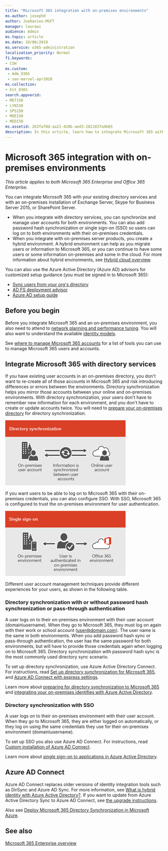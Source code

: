```yaml
---
title: "Microsoft 365 integration with on-premises environments"
ms.author: josephd
author: JoeDavies-MSFT
manager: laurawi
audience: Admin
ms.topic: article
ms.date: 10/08/2019
ms.service: o365-administration
localization_priority: Normal
f1.keywords:
- CSH
ms.custom: 
 - Adm_O365
 - seo-marvel-apr2020
ms.collection:
- Ent_O365
search.appverid:
- MET150
- LYN150
- SPS150
- MOE150
- MED150
ms.assetid: 263faf8d-aa21-428b-aed3-2021837a4b65
description: In this article, learn how to integrate Microsoft 365 with your existing directory services and on-premises environments.
---
```


# Microsoft 365 integration with on-premises environments

*This article applies to both Microsoft 365 Enterprise and Office 365 Enterprise.*

You can integrate Microsoft 365 with your existing directory services and with an on-premises installation of Exchange Server, Skype for Business Server 2015, or SharePoint Server.
  
 - When you integrate with directory services, you can synchronize and manage user accounts for both environments. You can also add password hash synchronization or single sign-on (SSO) so users can log on to both environments with their on-premises credentials.
 - When you integrate with on-premises server products, you create a hybrid environment. A hybrid environment can help as you migrate users or information to Microsoft 365, or you can continue to have some users or some information on-premises and some in the cloud. For more information about hybrid environments, see [Hybrid cloud overview](https://docs.microsoft.com/Office365/Enterprise/hybrid-cloud-overview).

You can also use the Azure Active Directory (Azure AD) advisors for customized setup guidance (you must be signed in to Microsoft 365):

- [Sync users from your org's directory](https://aka.ms/aadconnectpwsync)
- [AD FS deployment advisor](https://aka.ms/adfsguidance)
- [Azure AD setup guide](https://aka.ms/aadpguidance)
   
## Before you begin

Before you integrate Microsoft 365 and an on-premises environment, you also need to attend to [network planning and performance tuning](network-planning-and-performance.md). You will also want to understand the available [identity models](about-microsoft-365-identity.md). 

See [where to manage Microsoft 365 accounts](manage-microsoft-365-accounts.md) for a list of tools you can use to manage Microsoft 365 users and accounts. 
  
## Integrate Microsoft 365 with directory services
If you have existing user accounts in an on-premises directory, you don't want to re-create all of those accounts in Microsoft 365 and risk introducing differences or errors between the environments. Directory synchronization helps you mirror those accounts between your online and on-premises environments. With directory synchronization, your users don't have to remember new information for each environment, and you don't have to create or update accounts twice. You will need to [prepare your on-premises directory](prepare-for-directory-synchronization.md) for directory synchronization.
  
![Use directory synchronization to keep on-premises and online user account information synchronized](../media/a64af0d0-9be6-46b1-8727-277e683abf5e.png)
  
If you want users to be able to log on to Microsoft 365 with their on-premises credentials, you can also configure SSO. With SSO, Microsoft 365 is configured to trust the on-premises environment for user authentication.
  
![With single sign-on, the same account is available in both the on-premises and online environments](../media/d76235f2-8a53-405e-b8ef-dfa4cfc208b8.png)
  
Different user account management techniques provide different experiences for your users, as shown in the following table.
 
### Directory synchronization with or without password hash synchronization or pass-through authentication

A user logs on to their on-premises environment with their user account (domain\username). When they go to Microsoft 365, they must log on again with their work or school account (user@domain.com). The user name is the same in both environments. When you add password hash sync or pass-through authentication, the user has the same password for both environments, but will have to provide those credentials again when logging on to Microsoft 365. Directory synchronization with password hash sync is the most commonly used directory sync scenario.

To set up directory synchronization, use Azure Active Directory Connect. For instructions, read [Set up directory synchronization for Microsoft 365](set-up-directory-synchronization.md), and [Azure AD Connect with express settings](https://go.microsoft.com/fwlink/p/?LinkId=698537).

Learn more about [preparing for directory synchronization to Microsoft 365](prepare-for-directory-synchronization.md) and [integrating your on-premises identifies with Azure Active Directory](https://go.microsoft.com/fwlink/?LinkId=518101).

### Directory synchronization with SSO

A user logs on to their on-premises environment with their user account. When they go to Microsoft 365, they are either logged on automatically, or they log on using the same credentials they use for their on-premises environment (domain\username).

To set up SSO you also use Azure AD Connect. For instructions, read [Custom installation of Azure AD Connect](https://go.microsoft.com/fwlink/p/?LinkID=698430).

Learn more about [single sign-on to applications in Azure Active Directory](https://go.microsoft.com/fwlink/p/?LinkId=698604).

## Azure AD Connect

Azure AD Connect replaces older versions of identity integration tools such as DirSync and Azure AD Sync. For more information, see [What is hybrid identity with Azure Active Directory?](https://go.microsoft.com/fwlink/p/?LinkId=527969). If you want to update from Azure Active Directory Sync to Azure AD Connect, see [the upgrade instructions](https://go.microsoft.com/fwlink/p/?LinkId=733240). 

Also see [Deploy Microsoft 365 Directory Synchronization in Microsoft Azure](https://go.microsoft.com/fwlink/?LinkId=517887).

## See also

[Microsoft 365 Enterprise overview](microsoft-365-overview.md)
